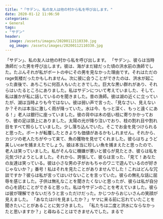 ```yaml
---
title: "「サデン」、私の友人は他の村から私を呼び出します。"
date: 2020-01-12 11:06:50
categories:
- General
tags:
- "サデン"
header:
  image: /assets/images/20200112110330.jpg
  og_image: /assets/images/20200112110330.jpg
---
```


「サデン」、私の友人は他の村から私を呼び出します。 「サデン」、彼らは当時漁師だった男を呼び出します。彼は、海がまだ緑だった頃の洪水前の漁師でした。たぶんそれが私がボートの中にその男を見なかった理由です。それはただのrage気楼だったかもしれません。次に彼に会うことができたのは、洪水が起こった直後で、あちこちに何百人もいたときでした。巨大な黒い群れがあり、それらはいたるところにありました。私はサデンについて考えていました、そして、私は誰かが私に話しているのを聞きました。昔の漁師。彼は湖の近くに立っていたが、湖は当時よりも今ではない。彼は弱い声で言った、「見なさい、見えないか？それは本当に激しく雨が降っていた。水は今、もっと深く、もっと遠くにある！」老人は銀行に座っていました。彼の背中は木の低い枝に寄りかかっており、彼の足は頭上にありました。太陽の光が降り注いでおり、枝の割れ目や割れ目をすべて照らしていました。少し落ち込んでいた。そこでお金を見つけられると思った。ボートが転覆したときよりも価値があるかもしれません。それから、カジツの老人たちがやって来て、魚の獲物を見せてくれました。彼らはちょうど美しいcarを捕まえたでしょう。娘は本当に珍しい魚を捕まえたと思ったので、老人は笑っていました。私がそんなに機嫌が悪いと彼らが見たとき、彼らは私を元気づけようとしました。それから、誇張して、彼らは言った、「見て！あなたの友達は笑っている。彼は小さな男の子がおもちゃのワニで遊んでいるのが好きじゃないか？」番号！私はそれを見たことがありませんでした！これはどんな冗談ですか？彼らは私が言ってはいけないことを言っていた。彼らの無礼な話に屈辱を感じました。子供は無礼なことを聞きたくないと思ったが、彼らは私が自分の心を読むことができると思った。私は今サデンのことを考えていました。彼らは彼が理解できないだろうと言っただけだった。かじつからおじいさんの笑顔が見えました。 「あなたは川を見ましたか？」ヤマに来る前に忘れていたことを聞きたいことがあることに気づきました。 「私たちは二度と洪水にならなかったと思いますか？」と尋ねることはできませんでした。まるで
